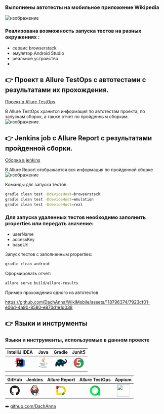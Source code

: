### Выполнены автотесты на мобильное приложение Wikipedia
![изображение](https://user-images.githubusercontent.com/118796374/233400972-3ae6f60d-a151-4deb-bd8b-2b074377ab77.png)

### Реализована возможность запуска тестов на разных окружениях :
- сервис browserstack
- эмулятор Android Studio
- реальное устройство
- 
## :point_right: Проект в Allure TestOps с автотестами с результатами их прохождения.
<a target="_blank" href="https://allure.autotests.cloud/project/2297/dashboards">Проект в Allure TestOps</a>

В Allure TestOps хранится информация по автотестам проекта, по запускам сборок, а также отчет по пройденным сборкам.
![изображение](https://github.com/DachAnna/WikiMobile/assets/118796374/e805499b-f045-424e-959d-a96269f3bae4)



## :point_right:  Jenkins job c Allure Report с результатами пройденной сборки.
<a target="_blank" href="https://jenkins.autotests.cloud/job/08-sub_ekt-wiki/">Сборка в jenkins</a>

В Allure Report отображается вся информация по пройденной сборке
![изображение](https://github.com/DachAnna/WikiMobile/assets/118796374/9f427fe2-ed4e-49e4-bc0f-10e7167886d5)

Команды для запуска тестов:
```bash
gradle clean test -DdeviceHost=browserstack
gradle clean test -DdeviceHost=emulation
gradle clean test -DdeviceHost=real
```

### Для запуска удаленных тестов необходимо заполнить properties или передать значение:

* userName
* accessKey
* baseUrl

Запуск тестов с заполненным properties:
```bash
gradle clean android
```
Сформировать отчет:
```bash
allure serve build/allure-results
```
Пример прохождения одного из автотестов

https://github.com/DachAnna/WikiMobile/assets/118796374/7923cf01-e06d-4a90-8580-e870d1e1d038

## :point_right: Языки и инструменты
<h3 align="left">Языки и инструменты, используемые в данном проекте </h3>

| IntelliJ IDEA | Java | Gradle | Junit5 | 
|:------:|:----:|:----:|:------:|
| <img src="https://github.com/Roman-1990/bip-test/blob/master/img/logo/Intelij_IDEA.png" width="40" height="40"> | <img src="https://github.com/Roman-1990/bip-test/blob/master/img/logo/Java.png" width="40" height="40"> | <img src="https://github.com/Roman-1990/bip-test/blob/master/img/logo/Gradle.png" width="40" height="40"> | <img src="https://github.com/Roman-1990/bip-test/blob/master/img/logo/JUnit5.png" width="40" height="40"> |

| GitHub | Jenkins | Allure Report | Allure TestOps | Appium |
|:------:|:----:|:----:|:------:|:------:|
| <img src="https://github.com/Roman-1990/bip-test/blob/master/img/logo/Github.png" width="40" height="40"> | <img src="https://github.com/Roman-1990/bip-test/blob/master/img/logo/Jenkins.png" width="40" height="40"> | <img src="https://github.com/Roman-1990/bip-test/blob/master/img/logo/Allure_Report.png" width="40" height="40"> | <img src="https://github.com/Roman-1990/bip-test/blob/master/img/logo/AllureTestOps.png" width="40" height="40"> | <img src="https://github.com/murugka31/WikipediaAppTests/blob/main/img/appium-logo-png-transparent.png" width="40" height="40">


:arrow_right: <a target="_blank" href="https://github.com/DachAnna">github.com/DachAnna</a><br/>
